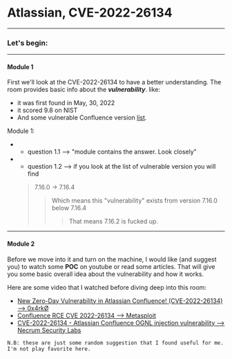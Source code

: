# **Atlassian, CVE-2022-26134**
___
### Let's begin:
___
#### Module 1
First we'll look at the CVE-2022-26134 to have a better understanding.
The room provides basic info about the ***vulnerability***.
like:
- it was first found in May, 30, 2022
- it scored 9.8 on NIST
- And some vulnerable Confluence version [list](https://nvd.nist.gov/vuln/detail/CVE-2022-26134).

Module 1:
- - question 1.1 --> "module contains the answer. Look closely"
- - question 1.2 --> if you look at the list of vulnerable version you will find 
  > 7.16.0 -> 7.16.4
  >> Which means this "vulnerability" exists from version 7.16.0 below 7.16.4
  >>> That means 7.16.2 is fucked up.
___
#### Module 2
Before we move into it and turn on the machine, I would like (and suggest you) to watch some **POC** on youtube or read some articles. That will give you some basic overall idea about the vulnerability and how it works.

Here are some video that I watched before diving deep into this room:
- [New Zero-Day Vulnerability in Atlassian Confluence! (CVE-2022-26134) --> 0x4rkØ](https://www.youtube.com/watch?v=-ggo7FB45pA&ab_channel=0x4rk%C3%98)
- [Confluence RCE CVE 2022-26134 --> Metasploit](https://www.youtube.com/watch?v=G-K3krf3ARg&ab_channel=Metasploit)
- [CVE-2022-26134 - Atlassian Confluence OGNL injection vulnerability --> Necrum Security Labs](https://www.youtube.com/watch?v=AoPVDMihNgA&ab_channel=NecrumSecurityLabs)

`N.B: these are just some random suggestion that I found useful for me. I'm not play favorite here.`
